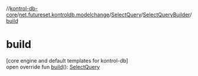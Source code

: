 //[kontrol-db-core](../../../../index.md)/[net.futureset.kontroldb.modelchange](../../index.md)/[SelectQuery](../index.md)/[SelectQueryBuilder](index.md)/[build](build.md)

# build

[core engine and default templates for kontrol-db]\
open override fun [build](build.md)(): [SelectQuery](../index.md)
